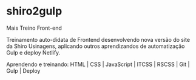 # shiro2gulp
Mais Treino Front-end

Treinamento auto-didata de Frontend desenvolvendo nova versão do site da Shiro Usinagens, aplicando outros aprendizandos de automatização Gulp e deploy Netlify.

Aprendendo e treinando:
HTML | CSS | JavaScript | ITCSS | RSCSS | Git | Gulp | Deploy
